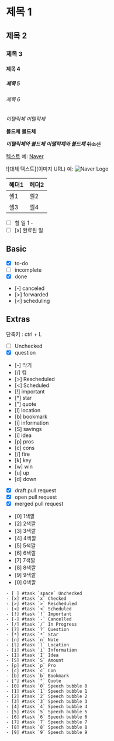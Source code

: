 

# 제목 1 
## 제목 2 
### 제목 3 
#### 제목 4 
##### 제목 5 
###### 제목 6



*이탤릭체* 
_이탤릭체_ 

**볼드체** 
__볼드체__ 

***이탤릭체와 볼드체*** 
___이탤릭체와 볼드체___
~~취소선~~


[텍스트](링크) 
예: [Naver](https://www.naver.com)

![대체 텍스트](이미지 URL) 예: ![Naver Logo](https://www.naver.com/images/logo.png)




| 헤더1 | 헤더2 | 
|------|------| 
| 셀1 | 셀2 | 
| 셀3 | 셀4 |



- [ ] 할 일 1 - 
- [ ] [x] 완료된 일

## Basic
- [x] to-do 
- [ ] incomplete 
- [x] done 
- [-] canceled 
- [>] forwarded 
- [<] scheduling 

## Extras 

단축키 : ctrl + L

- [ ] Unchecked
- [x] question 
- [-]  막기 
- [/] 킵
- [>] Rescheduled
- [<] Scheduled
- [!] important 
- [*]  star 
- ["] quote 
- [l] location 
- [b] bookmark 
- [i] information 
- [S] savings 
- [i] idea 
- [p] pros 
- [c] cons 
- [/] fire 
- [k] key 
- [w] win 
- [u] up 
- [d] down 
- [x] draft pull request 
- [x] open pull request
- [x] merged pull request
- [0] 1색깔
- [2] 2색깔 
- [3] 3색깔 
- [4] 4색깔
- [5] 5색깔 
- [6] 6색깔 
- [7] 7색깔 
- [8] 8색깔 
- [9] 9색깔 
- [0] 0색깔
```
- [ ] #task `space` Unchecked
- [x] #task `x` Checked
- [>] #task `>` Rescheduled
- [<] #task `<` Scheduled
- [!] #task `!` Important
- [-] #task `-` Cancelled
- [/] #task `/` In Progress
- [?] #task `?` Question
- [*] #task `*` Star
- [n] #task `n` Note
- [l] #task `l` Location
- [i] #task `i` Information
- [I] #task `I` Idea
- [S] #task `S` Amount
- [p] #task `p` Pro
- [c] #task `c` Con
- [b] #task `b` Bookmark
- ["] #task `"` Quote
- [0] #task `0` Speech bubble 0
- [1] #task `1` Speech bubble 1
- [2] #task `2` Speech bubble 2
- [3] #task `3` Speech bubble 3
- [4] #task `4` Speech bubble 4
- [5] #task `5` Speech bubble 5
- [6] #task `6` Speech bubble 6
- [7] #task `7` Speech bubble 7
- [8] #task `8` Speech bubble 8
- [9] #task `9` Speech bubble 9
```